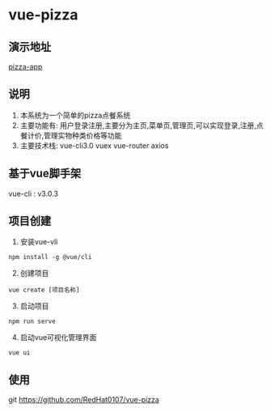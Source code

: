 # vue-pizza

## 演示地址
[pizza-app](https://pizza-order-0925.herokuapp.com/)

## 说明
1. 本系统为一个简单的pizza点餐系统
2. 主要功能有: 用户登录注册,主要分为主页,菜单页,管理页,可以实现登录,注册,点餐计价,管理实物种类价格等功能
3. 主要技术栈: vue-cli3.0 vuex vue-router axios

## 基于vue脚手架
vue-cli : v3.0.3

## 项目创建
1. 安装vue-vli
```
npm install -g @vue/cli
```
2. 创建项目
```
vue create [项目名称]
```
3. 启动项目
```
npm run serve
```
4. 启动vue可视化管理界面
```
vue ui
```
## 使用
git https://github.com/RedHat0107/vue-pizza